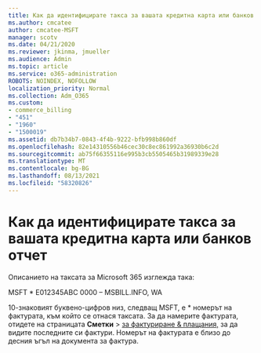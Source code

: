 ```yaml
---
title: Как да идентифицирате такса за вашата кредитна карта или банков отчет
ms.author: cmcatee
author: cmcatee-MSFT
manager: scotv
ms.date: 04/21/2020
ms.reviewer: jkinma, jmueller
ms.audience: Admin
ms.topic: article
ms.service: o365-administration
ROBOTS: NOINDEX, NOFOLLOW
localization_priority: Normal
ms.collection: Adm_O365
ms.custom:
- commerce_billing
- "451"
- "1960"
- "1500019"
ms.assetid: db7b34b7-0843-4f4b-9222-bfb998b860df
ms.openlocfilehash: 82e14310556b46cec30c8ec861992a36930b6c2d
ms.sourcegitcommit: ab75f66355116e995b3cb5505465b31989339e28
ms.translationtype: MT
ms.contentlocale: bg-BG
ms.lasthandoff: 08/13/2021
ms.locfileid: "58320826"
---
```

# <a name="how-to-identify-a-charge-on-your-credit-card-or-bank-statement"></a>Как да идентифицирате такса за вашата кредитна карта или банков отчет

Описанието на таксата за Microsoft 365 изглежда така:
  
MSFT \* E012345ABC 0000 – MSBILL.INFO, WA
  
10-знаковият буквено-цифров низ, следващ MSFT, е \* номерът на фактурата, към който се отнася таксата. За да намерите фактурата, отидете на страницата **Сметки** \> [за фактуриране & плащания,](https://go.microsoft.com/fwlink/p/?linkid=848039) за да видите последните си фактури. Номерът на фактурата е близо до десния ъгъл на документа за фактура.